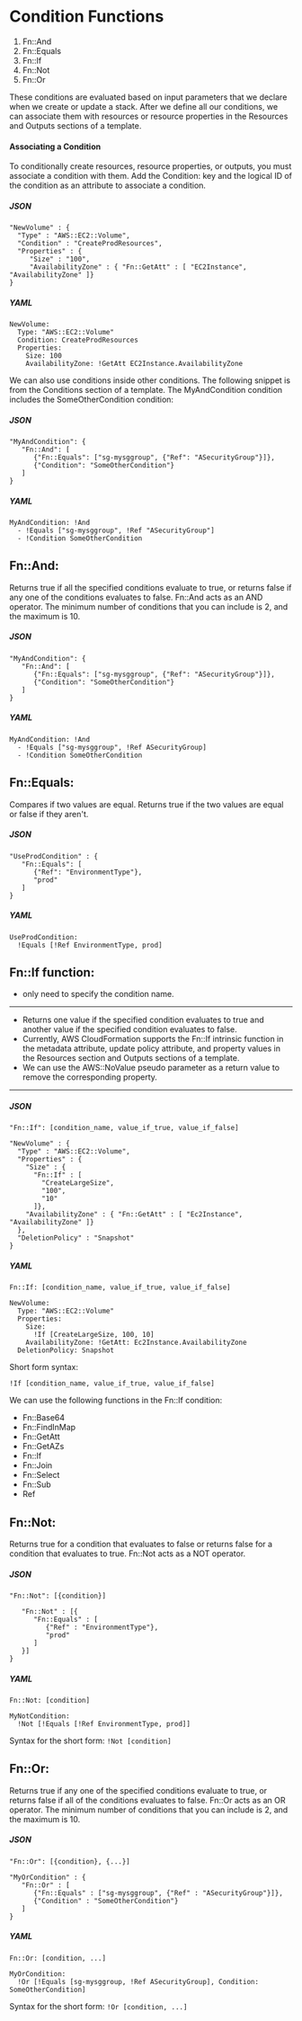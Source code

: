 # Condition Functions

1. Fn::And
2. Fn::Equals
3. Fn::If
4. Fn::Not
5. Fn::Or

 These conditions are evaluated based on input parameters that we declare when we create or update a stack. After we define all our conditions, we can associate them with resources or resource properties in the Resources and Outputs sections of a template.

#### Associating a Condition

To conditionally create resources, resource properties, or outputs, you must associate a condition with them. Add the Condition: key and the logical ID of the condition as an attribute to associate a condition.

##### JSON

```
"NewVolume" : {
  "Type" : "AWS::EC2::Volume",
  "Condition" : "CreateProdResources",
  "Properties" : {
     "Size" : "100",
     "AvailabilityZone" : { "Fn::GetAtt" : [ "EC2Instance", "AvailabilityZone" ]}
}  
```

##### YAML

```
NewVolume:
  Type: "AWS::EC2::Volume"
  Condition: CreateProdResources
  Properties: 
    Size: 100
    AvailabilityZone: !GetAtt EC2Instance.AvailabilityZone
```

We can also use conditions inside other conditions. The following snippet is from the Conditions section of a template. The MyAndCondition condition includes the SomeOtherCondition condition:

##### JSON

```
"MyAndCondition": {
   "Fn::And": [
      {"Fn::Equals": ["sg-mysggroup", {"Ref": "ASecurityGroup"}]},
      {"Condition": "SomeOtherCondition"}
   ]
}
```

##### YAML

```
MyAndCondition: !And
  - !Equals ["sg-mysggroup", !Ref "ASecurityGroup"]
  - !Condition SomeOtherCondition
```

## Fn::And: 
Returns true if all the specified conditions evaluate to true, or returns false if any one of the conditions evaluates to false. Fn::And acts as an AND operator. The minimum number of conditions that you can include is 2, and the maximum is 10.

##### JSON
```
"MyAndCondition": {
   "Fn::And": [
      {"Fn::Equals": ["sg-mysggroup", {"Ref": "ASecurityGroup"}]},
      {"Condition": "SomeOtherCondition"}
   ]
}
```

##### YAML
```
MyAndCondition: !And
  - !Equals ["sg-mysggroup", !Ref ASecurityGroup]
  - !Condition SomeOtherCondition
```

## Fn::Equals: 
Compares if two values are equal. Returns true if the two values are equal or false if they aren't.

##### JSON
```
"UseProdCondition" : {
   "Fn::Equals": [
      {"Ref": "EnvironmentType"},
      "prod"
   ]
}
```

##### YAML
```
UseProdCondition:
  !Equals [!Ref EnvironmentType, prod]
```

## Fn::If function: 
- only need to specify the condition name.
___

- Returns one value if the specified condition evaluates to true and another value if the specified condition evaluates to false. 
- Currently, AWS CloudFormation supports the Fn::If intrinsic function in the metadata attribute, update policy attribute, and property values in the Resources section and Outputs sections of a template. 
- We can use the AWS::NoValue pseudo parameter as a return value to remove the corresponding property.

____

##### JSON

```
"Fn::If": [condition_name, value_if_true, value_if_false]
```

```
"NewVolume" : {
  "Type" : "AWS::EC2::Volume",
  "Properties" : {
    "Size" : {
      "Fn::If" : [
        "CreateLargeSize",
        "100",
        "10"
      ]},
    "AvailabilityZone" : { "Fn::GetAtt" : [ "Ec2Instance", "AvailabilityZone" ]}
  },
  "DeletionPolicy" : "Snapshot"
}
```

##### YAML
```
Fn::If: [condition_name, value_if_true, value_if_false]
```
```
NewVolume:
  Type: "AWS::EC2::Volume"
  Properties: 
    Size: 
      !If [CreateLargeSize, 100, 10]
    AvailabilityZone: !GetAtt: Ec2Instance.AvailabilityZone
  DeletionPolicy: Snapshot
```

Short form syntax:

`!If [condition_name, value_if_true, value_if_false]`

We  can use the following functions in the Fn::If condition:

* Fn::Base64
* Fn::FindInMap
* Fn::GetAtt
* Fn::GetAZs
* Fn::If
* Fn::Join
* Fn::Select
* Fn::Sub
* Ref


## Fn::Not:

Returns true for a condition that evaluates to false or returns false for a condition that evaluates to true. Fn::Not acts as a NOT operator.

##### JSON

```
"Fn::Not": [{condition}]
```
```"MyNotCondition" : {
   "Fn::Not" : [{
      "Fn::Equals" : [
         {"Ref" : "EnvironmentType"},
         "prod"
      ]
   }]
}
```

##### YAML

```
Fn::Not: [condition]
```
```
MyNotCondition:
  !Not [!Equals [!Ref EnvironmentType, prod]]
```

Syntax for the short form:
`!Not [condition]`

## Fn::Or:

Returns true if any one of the specified conditions evaluate to true, or returns false if all of the conditions evaluates to false. Fn::Or acts as an OR operator. The minimum number of conditions that you can include is 2, and the maximum is 10.

##### JSON
```
"Fn::Or": [{condition}, {...}]
```
```
"MyOrCondition" : {
   "Fn::Or" : [
      {"Fn::Equals" : ["sg-mysggroup", {"Ref" : "ASecurityGroup"}]},
      {"Condition" : "SomeOtherCondition"}
   ]
}
```

##### YAML
```
Fn::Or: [condition, ...]
```
```
MyOrCondition:
  !Or [!Equals [sg-mysggroup, !Ref ASecurityGroup], Condition: SomeOtherCondition]
```

Syntax for the short form:
`!Or [condition, ...]`

